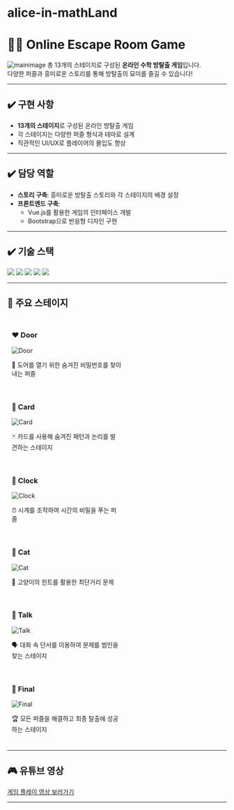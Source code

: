 # alice-in-mathLand

# 🕵️‍♂️ Online Escape Room Game
![mainimage](https://github.com/user-attachments/assets/b082286d-934d-48c5-a34f-0c48dee0ccb4)
총 13개의 스테이지로 구성된 **온라인 수학 방탈출 게임**입니다. <br>
다양한 퍼즐과 흥미로운 스토리를 통해 방탈출의 묘미를 즐길 수 있습니다!


---

## ✔️ 구현 사항

- **13개의 스테이지**로 구성된 온라인 방탈출 게임
- 각 스테이지는 다양한 퍼즐 형식과 테마로 설계
- 직관적인 UI/UX로 플레이어의 몰입도 향상

---

## ✔️ 담당 역할

- **스토리 구축**: 흥미로운 방탈출 스토리와 각 스테이지의 배경 설정
- **프론트엔드 구축**: 
  - Vue.js를 활용한 게임의 인터페이스 개발
  - Bootstrap으로 반응형 디자인 구현

---

## ✔️ 기술 스택

<p>
<img src="https://img.shields.io/badge/html5-E34F26?style=for-the-badge&logo=html5&logoColor=white">
<img src="https://img.shields.io/badge/css-1572B6?style=for-the-badge&logo=css3&logoColor=white">
<img src="https://img.shields.io/badge/javascript-F7DF1E?style=for-the-badge&logo=javascript&logoColor=black">
<img src="https://img.shields.io/badge/jquery-0769AD?style=for-the-badge&logo=jquery&logoColor=white">
<img src="https://img.shields.io/badge/vue.js-4FC08D?style=for-the-badge&logo=vue.js&logoColor=white">
</p>

---

## 🌟 주요 스테이지

<div style="display: flex; flex-wrap: wrap;">
  <div style="width: 50%; padding: 10px;">
    <h3>❤️ Door</h3>
    <img src="images/1door.gif" alt="Door">
    <p>🔑 도어를 열기 위한 숨겨진 비밀번호를 찾아내는 퍼즐</p>
  </div>
  <div style="width: 50%; padding: 10px;">
    <h3>🧡 Card</h3>
    <img src="images/8card.gif" alt="Card">
    <p>🃏 카드를 사용해 숨겨진 패턴과 논리를 발견하는 스테이지</p>
  </div>
  <div style="width: 50%; padding: 10px;">
    <h3>💜 Clock</h3>
    <img src="images/2clock.gif" alt="Clock">
    <p>⏰ 시계를 조작하여 시간의 비밀을 푸는 퍼즐</p>
  </div>
  <div style="width: 50%; padding: 10px;">
    <h3>💚 Cat</h3>
    <img src="images/cat.gif" alt="Cat">
    <p>🐾 고양이의 힌트를 활용한 최단거리 문제</p>
  </div>
  <div style="width: 50%; padding: 10px;">
    <h3>💛 Talk</h3>
    <img src="images/9queen.gif" alt="Talk">
    <p>🗣️ 대화 속 단서를 이용하여 문제를 범인을 찾는 스테이지</p>
  </div>
  <div style="width: 50%; padding: 10px;">
    <h3>💚 Final</h3>
    <img src="images/final.gif" alt="Final">
    <p>🏆 모든 퍼즐을 해결하고 최종 탈출에 성공하는 스테이지</p>
  </div>
</div>

---

## 🎮 유튜브 영상

[게임 플레이 영상 보러가기](https://www.youtube.com/watch?v=bX1xGlFm-a8)

---
